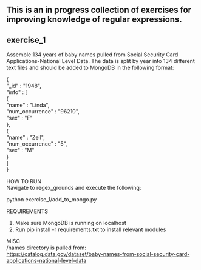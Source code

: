 This is an in progress collection of exercises for improving knowledge of regular expressions.
----------------------------------------------------------------------------------------------

exercise_1
----------
Assemble 134 years of baby names pulled from Social Security Card Applications-National Level Data. The data is split by
year into 134 different text files and should be added to MongoDB in the following format:

{  
	"_id" : "1948",  
	"info" : [  
		{  
			"name" : "Linda",  
			"num_occurrence" : "96210",  
			"sex" : "F"  
		},  
        {  
			"name" : "Zell",  
			"num_occurrence" : "5",  
			"sex" : "M"  
		}  
	]  
}  

HOW TO RUN  
Navigate to regex_grounds and execute the following:

python exercise_1/add_to_mongo.py 

REQUIREMENTS  
1) Make sure MongoDB is running on localhost  
2) Run pip install -r requirements.txt to install relevant modules  

MISC  
/names directory is pulled from:  
https://catalog.data.gov/dataset/baby-names-from-social-security-card-applications-national-level-data  
